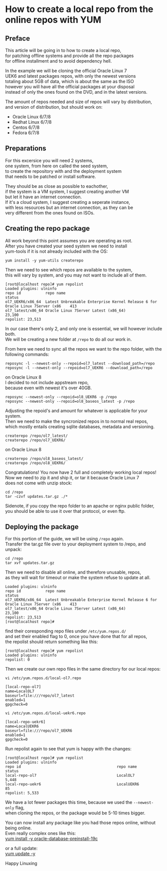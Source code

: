 # How to create a local repo from the online repos with YUM
## Preface
This article will be going in to how to create a local repo,  
for patching offline systems and provide all the repo packages  
for offline installment and to avoid dependency hell.  
  
In the example we will be cloning the official Oracle Linux 7  
UEK6 and latest packages repos, with only the newest versions  
totaling about 5GB of data, which is about the same as the ISO  
however you will have all the official packages at your disposal  
instead of only the ones found on the DVD, and in the latest versions.  
  
The amount of repos needed and size of repos will vary by distribution,  
and version of distribution, but should work on:  
- Oracle Linux 6/7/8
- Redhat Linux 6/7/8
- Centos 6/7/8
- Fedora 6/7/8

## Preparations
For this excersice you will need 2 systems,  
one system, from here on called the seed system,  
to create the repository with and the deployment system  
that needs to be patched or install software.  
  
They should be as close as possible to eachother,  
if the system is a VM system, I suggest creating another VM  
but let it have an internet connection.  
If it's a cloud system, I suggest creating a seperate instance,  
with less resources but an internet connection, as they can be  
very different from the ones found on ISOs.  

## Creating the repo package
All work beyond this point assumes you are operating as root.  
After you have created your seed system we need to install  
yum-tools if it is not already included with the OS:  
```  
yum install -y yum-utils createrepo
```  
Then we need to see which repos are available to the system,  
this will vary by system, and you may not want to include all of them.  
```
[root@localhost repo]# yum repolist
Loaded plugins: ulninfo
repo id           repo name                                                                    status
ol7_UEKR6/x86_64  Latest Unbreakable Enterprise Kernel Release 6 for Oracle Linux 7Server (x86    413
ol7_latest/x86_64 Oracle Linux 7Server Latest (x86_64)                                         23,100
repolist: 23,513

```  
In our case there's only 2, and only one is essential, we will however include both.  
We will be creating a new folder at ```/repo``` to do all our work in.  

From here we need to sync all the repos we want to the repo folder, with the following commands:  
```  
reposync -l --newest-only --repoid=ol7_latest --download_path=/repo
reposync -l --newest-only --repoid=ol7_UEKR6 --download_path=/repo
```  
on Oracle Linux 8  
I decided  to not include appstream repo,  
because even with newest it's over 40GB.  
```
reposync --newest-only --repoid=ol8_UEKR6 -p /repo
reposync --newest-only --repoid=ol8_baseos_latest -p /repo
```  
Adjusting the repoid's and amount for whatever is applicable for your system.  
Then we need to make the syncronized repos in to normal real repos,  
which mostly entails creating sqlite databases, metadata and versioning.  
```
createrepo /repo/ol7_latest/
createrepo /repo/ol7_UEKR6/
```  
on Oracle Linux 8  
```
createrepo /repo/ol8_baseos_latest/
createrepo /repo/ol8_UEKR6/
```  
Congratulations! You now have 2 full and completely working local repos!  
Now we need to zip it and ship it, or tar it because Oracle Linux 7  
does not come with unzip stock:  
```
cd /repo
tar -czvf updates.tar.gz ./*
```  
Sidenote, if you copy the repo folder to an apache or nginx public folder,  
you should be able to use it over that protocol, or even ftp.  
## Deploying the package
For this portion of the guide, we will be using ```/repo``` again.  
Transfer the tar.gz file over to your deployment system to /repo, and unpack:
```
cd /repo
tar xvf updates.tar.gz
```  
Then we need to disable all online, and therefore unusable, repos,  
as they will wait for timeout or make the system refuse to update at all.  
```
Loaded plugins: ulninfo
repo id           repo name                                                                    status
ol7_UEKR6/x86_64  Latest Unbreakable Enterprise Kernel Release 6 for Oracle Linux 7Server (x86    413
ol7_latest/x86_64 Oracle Linux 7Server Latest (x86_64)                                         23,100
repolist: 23,513
[root@localhost repo]#
```  
find their coresponding repo files under ```/etc/yum.repos.d/```  
and set their enabled flag to 0, once you have done that for all repos,  
the repolist should return something like this:  
```
[root@localhost repo]# yum repolist
Loaded plugins: ulninfo
repolist: 0
```  
Then we create our own repo files in the same directory for our local repos:  
```
vi /etc/yum.repos.d/local-ol7.repo
```
```
[local-repo-ol7]
name=LocalOL7
baseurl=file:///repo/ol7_latest
enabled=1
gpgcheck=0
```  
```
vi /etc/yum.repos.d/local-uekr6.repo
```
```
[local-repo-uekr6]
name=LocalUEKR6
baseurl=file:///repo/ol7_UEKR6
enabled=1
gpgcheck=0
```  
Run repolist again to see that yum is happy with the changes:  
``` 
[root@localhost repo]# yum repolist
Loaded plugins: ulninfo
repo id                                           repo name                                    status
local-repo-ol7                                    LocalOL7                                     5,448
local-repo-uekr6                                  LocalUEKR6                                      85
repolist: 5,533

```  
We have a lot fewer packages this time, because we used the ```--newest-only``` flag,  
when cloning the repos, or the package would be 5-10 times bigger.  
  
You can now install any package like you had those repos online, without being online.  
Even really complex ones like this:  
[yum install -y oracle-database-preinstall-19c](resources/prereq_output.md)
  
or a full update:  
[yum update -y](resources/update_output.md)

Happy Linuxing  
